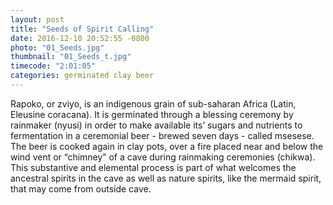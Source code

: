 ```yaml
---
layout: post
title: "Seeds of Spirit Calling"
date: 2016-12-10 20:52:55 -0800
photo: "01_Seeds.jpg"
thumbnail: "01_Seeds_t.jpg"
timecode: "2:01:05"
categories: germinated clay beer
---
```

Rapoko, or zviyo, is an indigenous grain of sub-saharan Africa (Latin, Eleusine coracana). It is germinated through a blessing ceremony by rainmaker (nyusi) in order to make available its’ sugars and nutrients to fermentation in a ceremonial beer - brewed seven days - called msesese. The beer is cooked again in clay pots, over a fire placed near and  below the wind vent or “chimney” of a cave during rainmaking ceremonies (chikwa). This substantive and elemental process is part of what welcomes the ancestral spirits in the cave as well as nature spirits, like the mermaid spirit, that may come from outside cave.
